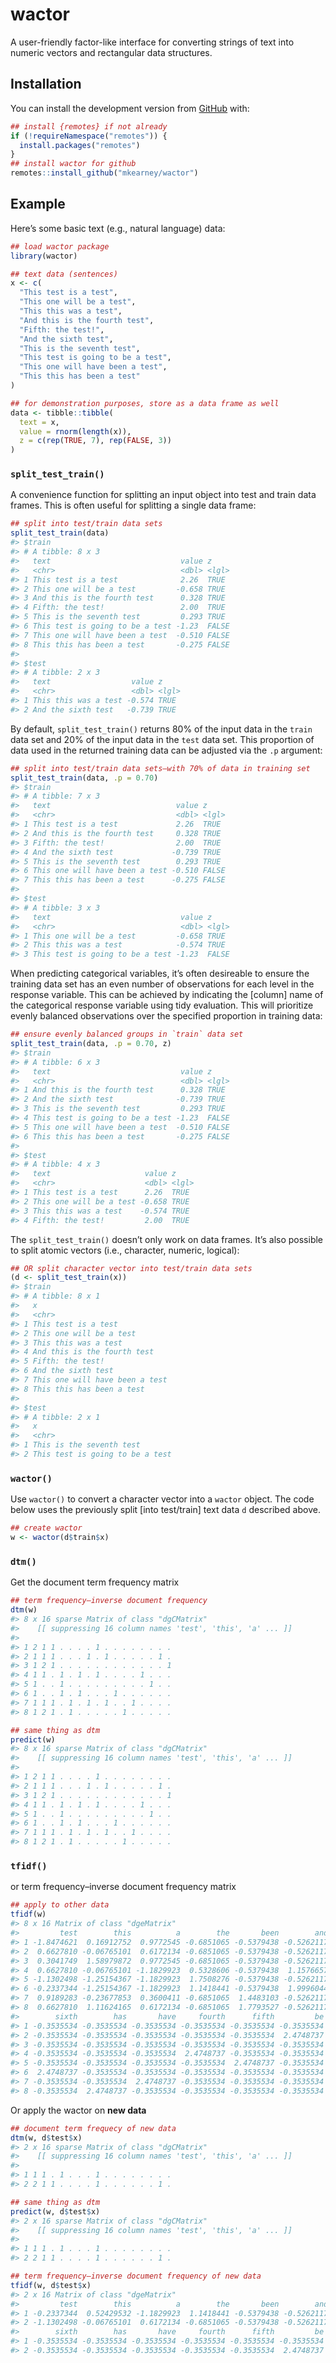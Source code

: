 
<!-- README.md is generated from README.Rmd. Please edit that file -->

# wactor

<!-- badges: start -->

<!-- badges: end -->

A user-friendly factor-like interface for converting strings of text
into numeric vectors and rectangular data
structures.

## Installation

<!-- You can install the released version of wactor from [CRAN](https://CRAN.R-project.org) with:

``` r
install.packages("wactor")
```
-->

You can install the development version from
[GitHub](https://github.com/mkearney/wactor) with:

``` r
## install {remotes} if not already
if (!requireNamespace("remotes")) {
  install.packages("remotes")
}
## install wactor for github
remotes::install_github("mkearney/wactor")
```

## Example

Here’s some basic text (e.g., natural language) data:

``` r
## load wactor package
library(wactor)

## text data (sentences)
x <- c(
  "This test is a test",
  "This one will be a test",
  "This this was a test",
  "And this is the fourth test",
  "Fifth: the test!",
  "And the sixth test",
  "This is the seventh test",
  "This test is going to be a test",
  "This one will have been a test",
  "This this has been a test"
)

## for demonstration purposes, store as a data frame as well
data <- tibble::tibble(
  text = x,
  value = rnorm(length(x)),
  z = c(rep(TRUE, 7), rep(FALSE, 3))
)
```

### `split_test_train()`

A convenience function for splitting an input object into test and train
data frames. This is often useful for splitting a single data frame:

``` r
## split into test/train data sets
split_test_train(data)
#> $train
#> # A tibble: 8 x 3
#>   text                             value z    
#>   <chr>                            <dbl> <lgl>
#> 1 This test is a test              2.26  TRUE 
#> 2 This one will be a test         -0.658 TRUE 
#> 3 And this is the fourth test      0.328 TRUE 
#> 4 Fifth: the test!                 2.00  TRUE 
#> 5 This is the seventh test         0.293 TRUE 
#> 6 This test is going to be a test -1.23  FALSE
#> 7 This one will have been a test  -0.510 FALSE
#> 8 This this has been a test       -0.275 FALSE
#> 
#> $test
#> # A tibble: 2 x 3
#>   text                  value z    
#>   <chr>                 <dbl> <lgl>
#> 1 This this was a test -0.574 TRUE 
#> 2 And the sixth test   -0.739 TRUE
```

By default, `split_test_train()` returns 80% of the input data in the
`train` data set and 20% of the input data in the `test` data set. This
proportion of data used in the returned training data can be adjusted
via the `.p` argument:

``` r
## split into test/train data sets–with 70% of data in training set
split_test_train(data, .p = 0.70)
#> $train
#> # A tibble: 7 x 3
#>   text                            value z    
#>   <chr>                           <dbl> <lgl>
#> 1 This test is a test             2.26  TRUE 
#> 2 And this is the fourth test     0.328 TRUE 
#> 3 Fifth: the test!                2.00  TRUE 
#> 4 And the sixth test             -0.739 TRUE 
#> 5 This is the seventh test        0.293 TRUE 
#> 6 This one will have been a test -0.510 FALSE
#> 7 This this has been a test      -0.275 FALSE
#> 
#> $test
#> # A tibble: 3 x 3
#>   text                             value z    
#>   <chr>                            <dbl> <lgl>
#> 1 This one will be a test         -0.658 TRUE 
#> 2 This this was a test            -0.574 TRUE 
#> 3 This test is going to be a test -1.23  FALSE
```

When predicting categorical variables, it’s often desireable to ensure
the training data set has an even number of observations for each level
in the response variable. This can be achieved by indicating the
\[column\] name of the categorical response variable using tidy
evaluation. This will prioritize evenly balanced observations over the
specified proportion in training data:

``` r
## ensure evenly balanced groups in `train` data set
split_test_train(data, .p = 0.70, z)
#> $train
#> # A tibble: 6 x 3
#>   text                             value z    
#>   <chr>                            <dbl> <lgl>
#> 1 And this is the fourth test      0.328 TRUE 
#> 2 And the sixth test              -0.739 TRUE 
#> 3 This is the seventh test         0.293 TRUE 
#> 4 This test is going to be a test -1.23  FALSE
#> 5 This one will have been a test  -0.510 FALSE
#> 6 This this has been a test       -0.275 FALSE
#> 
#> $test
#> # A tibble: 4 x 3
#>   text                     value z    
#>   <chr>                    <dbl> <lgl>
#> 1 This test is a test      2.26  TRUE 
#> 2 This one will be a test -0.658 TRUE 
#> 3 This this was a test    -0.574 TRUE 
#> 4 Fifth: the test!         2.00  TRUE
```

The `split_test_train()` doesn’t only work on data frames. It’s also
possible to split atomic vectors (i.e., character, numeric, logical):

``` r
## OR split character vector into test/train data sets
(d <- split_test_train(x))
#> $train
#> # A tibble: 8 x 1
#>   x                             
#>   <chr>                         
#> 1 This test is a test           
#> 2 This one will be a test       
#> 3 This this was a test          
#> 4 And this is the fourth test   
#> 5 Fifth: the test!              
#> 6 And the sixth test            
#> 7 This one will have been a test
#> 8 This this has been a test     
#> 
#> $test
#> # A tibble: 2 x 1
#>   x                              
#>   <chr>                          
#> 1 This is the seventh test       
#> 2 This test is going to be a test
```

### `wactor()`

Use `wactor()` to convert a character vector into a `wactor` object. The
code below uses the previously split \[into test/train\] text data `d`
described above.

``` r
## create wactor
w <- wactor(d$train$x)
```

### `dtm()`

Get the document term frequency matrix

``` r
## term frequency–inverse document frequency
dtm(w)
#> 8 x 16 sparse Matrix of class "dgCMatrix"
#>    [[ suppressing 16 column names 'test', 'this', 'a' ... ]]
#>                                  
#> 1 2 1 1 . . . . 1 . . . . . . . .
#> 2 1 1 1 . . . 1 . 1 . . . . . 1 .
#> 3 1 2 1 . . . . . . . . . . . . 1
#> 4 1 1 . 1 . 1 . 1 . . . . 1 . . .
#> 5 1 . . 1 . . . . . . . . . 1 . .
#> 6 1 . . 1 . 1 . . . 1 . . . . . .
#> 7 1 1 1 . 1 . 1 . 1 . . 1 . . . .
#> 8 1 2 1 . 1 . . . . . 1 . . . . .

## same thing as dtm
predict(w)
#> 8 x 16 sparse Matrix of class "dgCMatrix"
#>    [[ suppressing 16 column names 'test', 'this', 'a' ... ]]
#>                                  
#> 1 2 1 1 . . . . 1 . . . . . . . .
#> 2 1 1 1 . . . 1 . 1 . . . . . 1 .
#> 3 1 2 1 . . . . . . . . . . . . 1
#> 4 1 1 . 1 . 1 . 1 . . . . 1 . . .
#> 5 1 . . 1 . . . . . . . . . 1 . .
#> 6 1 . . 1 . 1 . . . 1 . . . . . .
#> 7 1 1 1 . 1 . 1 . 1 . . 1 . . . .
#> 8 1 2 1 . 1 . . . . . 1 . . . . .
```

### `tfidf()`

or term frequency–inverse document frequency matrix

``` r
## apply to other data
tfidf(w)
#> 8 x 16 Matrix of class "dgeMatrix"
#>         test        this          a        the       been        and        one         is       will
#> 1 -1.8474621  0.16912752  0.9772545 -0.6851065 -0.5379438 -0.5262117 -0.5379438  1.8066446 -0.5379438
#> 2  0.6627810 -0.06765101  0.6172134 -0.6851065 -0.5379438 -0.5262117  1.7793527 -0.5371105  1.7793527
#> 3  0.3041749  1.58979872  0.9772545 -0.6851065 -0.5379438 -0.5262117 -0.5379438 -0.5371105 -0.5379438
#> 4  0.6627810 -0.06765101 -1.1829923  0.5328606 -0.5379438  1.1576657 -0.5379438  1.4160187 -0.5379438
#> 5 -1.1302498 -1.25154367 -1.1829923  1.7508276 -0.5379438 -0.5262117 -0.5379438 -0.5371105 -0.5379438
#> 6 -0.2337344 -1.25154367 -1.1829923  1.1418441 -0.5379438  1.9996044 -0.5379438 -0.5371105 -0.5379438
#> 7  0.9189283 -0.23677853  0.3600411 -0.6851065  1.4483103 -0.5262117  1.4483103 -0.5371105  1.4483103
#> 8  0.6627810  1.11624165  0.6172134 -0.6851065  1.7793527 -0.5262117 -0.5379438 -0.5371105 -0.5379438
#>        sixth        has       have     fourth      fifth         be        was
#> 1 -0.3535534 -0.3535534 -0.3535534 -0.3535534 -0.3535534 -0.3535534 -0.3535534
#> 2 -0.3535534 -0.3535534 -0.3535534 -0.3535534 -0.3535534  2.4748737 -0.3535534
#> 3 -0.3535534 -0.3535534 -0.3535534 -0.3535534 -0.3535534 -0.3535534  2.4748737
#> 4 -0.3535534 -0.3535534 -0.3535534  2.4748737 -0.3535534 -0.3535534 -0.3535534
#> 5 -0.3535534 -0.3535534 -0.3535534 -0.3535534  2.4748737 -0.3535534 -0.3535534
#> 6  2.4748737 -0.3535534 -0.3535534 -0.3535534 -0.3535534 -0.3535534 -0.3535534
#> 7 -0.3535534 -0.3535534  2.4748737 -0.3535534 -0.3535534 -0.3535534 -0.3535534
#> 8 -0.3535534  2.4748737 -0.3535534 -0.3535534 -0.3535534 -0.3535534 -0.3535534
```

Or apply the wactor on **new data**

``` r
## document term frequecy of new data
dtm(w, d$test$x)
#> 2 x 16 sparse Matrix of class "dgCMatrix"
#>    [[ suppressing 16 column names 'test', 'this', 'a' ... ]]
#>                                  
#> 1 1 1 . 1 . . . 1 . . . . . . . .
#> 2 2 1 1 . . . . 1 . . . . . . 1 .

## same thing as dtm
predict(w, d$test$x)
#> 2 x 16 sparse Matrix of class "dgCMatrix"
#>    [[ suppressing 16 column names 'test', 'this', 'a' ... ]]
#>                                  
#> 1 1 1 . 1 . . . 1 . . . . . . . .
#> 2 2 1 1 . . . . 1 . . . . . . 1 .

## term frequency–inverse document frequency of new data
tfidf(w, d$test$x)
#> 2 x 16 Matrix of class "dgeMatrix"
#>         test        this          a        the       been        and        one       is       will
#> 1 -0.2337344  0.52429532 -1.1829923  1.1418441 -0.5379438 -0.5262117 -0.5379438 2.392583 -0.5379438
#> 2 -1.1302498 -0.06765101  0.6172134 -0.6851065 -0.5379438 -0.5262117 -0.5379438 1.416019 -0.5379438
#>        sixth        has       have     fourth      fifth         be        was
#> 1 -0.3535534 -0.3535534 -0.3535534 -0.3535534 -0.3535534 -0.3535534 -0.3535534
#> 2 -0.3535534 -0.3535534 -0.3535534 -0.3535534 -0.3535534  2.4748737 -0.3535534
```
